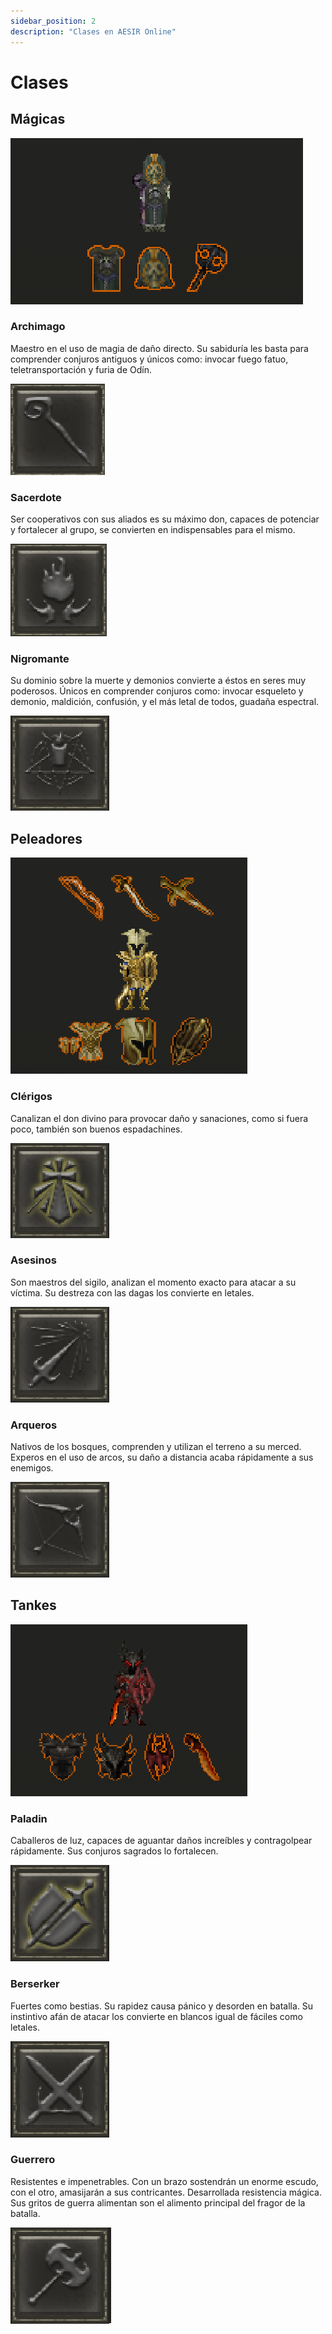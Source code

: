 ```yaml
---
sidebar_position: 2
description: "Clases en AESIR Online"
---
```

# Clases

## Mágicas
![Clases Mágicas](/combat-styles/magics.png)

### Archimago 
Maestro en el uso de magia de daño directo. Su sabiduría les basta para comprender conjuros antiguos y únicos como: invocar fuego fatuo, teletransportación y furia de Odín.

![Archimago Logo](/combat-styles/mage-logo.png)

### Sacerdote
Ser cooperativos con sus aliados es su máximo don, capaces de potenciar y fortalecer al grupo, se convierten en indispensables para el mismo.

![Sacerdote Logo](/combat-styles/priest-logo.png)

### Nigromante
Su dominio sobre la muerte y demonios convierte a éstos en seres muy poderosos. 
Únicos en comprender conjuros como: invocar esqueleto y demonio, maldición, confusión, y el más letal de todos, guadaña espectral.

![Nigromante Logo](/combat-styles/necromancer-logo.png)

## Peleadores
![Peleadores](/combat-styles/semi-fighters.png)

### Clérigos 
Canalizan el don divino para provocar daño y sanaciones, como si fuera poco, también son buenos espadachines.

![Clérigo Loco](/combat-styles/cleric-logo.png)

### Asesinos 
Son maestros del sigilo, analizan el momento exacto para atacar a su víctima. Su destreza con las dagas los convierte en letales.

![Asesinos Loco](/combat-styles/rogue-logo.png)

### Arqueros 
Nativos de los bosques, comprenden y utilizan el terreno a su merced. Experos en el uso de arcos, su daño a distancia acaba rápidamente a sus enemigos.

![Arquero Loco](/combat-styles/archer-logo.png)

## Tankes
![Tankes](/combat-styles/fighters.png)

### Paladin 
Caballeros de luz, capaces de aguantar daños increíbles y contragolpear rápidamente. Sus conjuros sagrados lo fortalecen.

![Paladín Loco](/combat-styles/paladin-logo.png)

### Berserker 
Fuertes como bestias. Su rapidez causa pánico y desorden en batalla. Su instintivo afán de atacar los convierte en blancos igual de fáciles como letales.

![Berserker Loco](/combat-styles/berserk-logo.png)

### Guerrero 
Resistentes e impenetrables. Con un brazo sostendrán un enorme escudo, con el otro, amasijarán a sus contricantes. Desarrollada resistencia mágica. Sus gritos de guerra alimentan son el alimento principal del fragor de la batalla.

![Guerrero Loco](/combat-styles/war-logo.png)

